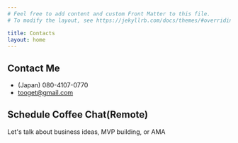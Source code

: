 ```yaml
---
# Feel free to add content and custom Front Matter to this file.
# To modify the layout, see https://jekyllrb.com/docs/themes/#overriding-theme-defaults

title: Contacts
layout: home
---
```


## Contact Me
- (Japan) 080-4107-0770
- tooget@gmail.com


## Schedule Coffee Chat(Remote)
Let's talk about business ideas, MVP building, or AMA
<!-- Calendly inline widget begin -->
<div class="calendly-inline-widget" data-url="https://calendly.com/tooget?hide_landing_page_details=1&hide_gdpr_banner=1" style="min-width:320px;height:700px;"></div>
<script type="text/javascript" src="https://assets.calendly.com/assets/external/widget.js" async></script>
<!-- Calendly inline widget end -->
